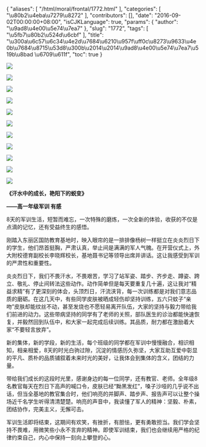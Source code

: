 {
    "aliases": [
        "/html/moral/frontal/1772.html"
    ],
    "categories": [
        "\u80b2\u4eba\u7279\u8272"
    ],
    "contributors": [],
    "date": "2016-09-02T00:00:00+08:00",
    "isCJKLanguage": true,
    "params": {
        "author": "\u9ad8\u4e00\u5e74\u7ea7"
    },
    "slug": "1772",
    "tags": [
        "\u5fb7\u80b2\u524d\u6cbf"
    ],
    "title": "\u300a\u6c57\u6c34\u4e2d\u7684\u6210\u957f\uff0c\u8273\u9633\u4e0b\u7684\u8715\u53d8\u300b\u2014\u2014\u9ad8\u4e00\u5e74\u7ea7\u519b\u8bad \u6709\u611f",
    "toc": true
}

  





![](https://cdn.tfls.online/mirror/full/689b8a237979d7a19759436c954277a29016c1bc.jpg)




![](https://cdn.tfls.online/mirror/full/7c57e7ca75a468065913426b73b9b362e7eb6c5c.jpg)




![](https://cdn.tfls.online/mirror/full/e4b4c565791f47cd836272e7e442e7833d458509.jpg)




![](https://cdn.tfls.online/mirror/full/cd1d293469f9a26721199903467bf35dbf0d854a.jpg)




![](https://cdn.tfls.online/mirror/full/fe5700672a83c885d0b7f87a2e3cc22fd021bb9f.jpg)




![](https://cdn.tfls.online/mirror/full/83cb86db86b8cb90d5af121ff1743838cb6094c7.jpg)




![](https://cdn.tfls.online/mirror/full/b35692fbe5e05def1b7478135654b78ef10e7741.jpg)




![](https://cdn.tfls.online/mirror/full/ffa69628a5b34a86537d00588b2fe19a2a99475e.jpg)




![](https://cdn.tfls.online/mirror/full/aa7ea9c55668de964e80b9b5121512b1e2cddcac.jpg)




![](https://cdn.tfls.online/mirror/full/1af18c34928869c67bcca9bc57a14ee52d4599f5.jpg)




![](https://cdn.tfls.online/mirror/full/5894b45f48c9330f0e2cb8ecb88822ec524ca267.jpg)







**《汗水中的成长，艳阳下的蜕变》**




**——高一年级军训 有感**




8天的军训生活，短暂而难忘，一次特殊的磨炼，一次全新的体验，收获的不仅是点滴的记忆，还有受益终生的感悟。




刚踏入东丽区国防教育基地时，映入眼帘的是一排排像杨树一样挺立在炎炎烈日下的学生，他们昂首挺胸，严肃认真，举止间是满满的军人气魄。在开营仪式上，外大附校德育副校长李晓辉校长，基地聂书记等领导出席并讲话。这让我感受到军训的严肃性和重要性。




炎炎烈日下，我们不畏汗水，不畏艰苦，学习了站军姿、踏步、齐步走、蹲姿、跨立、敬礼、停止间转法这些动作。动作简单但是每天要重复几十遍，这让我对“精益求精”有了更深刻的体会，头顶烈日，汗流浃背，每一次训练都是对我们意志品质的磨砺。在这几天中，有些同学皮肤被晒成轻伤却坚持训练，五六只蚊子“亲吻”皮肤却能纹丝不动，甚至发烧也不愿轻易离开队伍，大家的坚持与毅力带给我们前进的动力。这些带病坚持的同学有了老师的关照，部队医生的诊治都能快速恢复，并毅然回到队伍中，和大家一起完成后续训练。其品质，耐力都在激励着大家“不要轻言放弃”。




新的集体，新的学段，新的生活，每个班级的同学都在军训中慢慢融合，相识相知，相亲相爱，8天的时光白驹过隙，沉淀的情感历久弥坚，大家互助互爱中彰显的平凡、质朴的品质铺叙着未来时光的美好，让我体会到集体的含义，团结的力量。




带给我们成长的这段时光里，感谢身边的每一位同学，还有教官、老师。全年级8名教官每天在烈日下高声的喊口令，皮肤已经“黝黑发红”，嗓子沙哑的几乎说不出话，但当全基地的教官集合时，他们响亮的并脚声、踏步声、报告声可以让整个操场近千名学生听得清清楚楚。响亮的声音中，我读懂了军人的精神：坚毅、朴素，团结协作，完美主义，无懈可击。




军训生活即将结束，这期间有欢笑，有挫折，有胆怯，更有勇敢担当。我们学会坚持不畏难，用微笑些小永不言弃的精神。即使军训结束，我们也会继续用严格的纪律约束自己，内心中保持一刻向上攀登的心。




 




  





  



